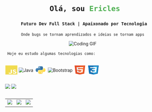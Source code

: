 
<!-- Banner Inicial -->
<div align="center">
  <h1><code> Olá, sou <span style="color:#4CAF50;">Ericles</span></code></h1>
  <h3><code> Futuro Dev Full Stack | Apaixonado por Tecnologia</code>  </h3>
  <p><code>Onde bugs se tornam aprendizados e ideias se tornam apps</code>  </p>
  <img src="https://media3.giphy.com/media/v1.Y2lkPTc5MGI3NjExOXFwYTN4YWJyZDJ5amI5M2E1aWNzaGQyMnI3eTA0Z21zYXB0MG4yYSZlcD12MV9pbnRlcm5hbF9naWZfYnlfaWQmY3Q9Zw/Cd7Y7tJ4pHbGM/giphy.gif" alt="Coding GIF" width="300"/>
</div>

<code> Hoje eu estudo algumas tecnologias como:  </code>

<div style="display: inline_block"><br>
  <img align="center" alt="JS" height="30" width="40" src="https://raw.githubusercontent.com/devicons/devicon/master/icons/javascript/javascript-plain.svg">
  <img align="center" alt="Java" height="30" width="40" src="https://cdn.jsdelivr.net/gh/devicons/devicon@latest/icons/java/java-original.svg">
  <img align="center" alt="Python" height="30" width="40" src="https://raw.githubusercontent.com/devicons/devicon/master/icons/python/python-original.svg">
  <img align="center" alt="Bootstrap" height="30" width="40" src="https://cdn.jsdelivr.net/gh/devicons/devicon@latest/icons/bootstrap/bootstrap-original.svg">
  <img align="center" alt="HTML" height="30" width="40" src="https://raw.githubusercontent.com/devicons/devicon/master/icons/html5/html5-original.svg">
  <img align="center" alt="CSS" height="30" width="40" src="https://raw.githubusercontent.com/devicons/devicon/master/icons/css3/css3-original.svg">
</div>
  
##
<div> 
  <a href="mailto:ericles.gt@gmail.com"><img src="https://img.shields.io/badge/-Gmail-%23333?style=for-the-badge&logo=gmail&logoColor=white" target="_blank"></a>
  <a href="https://www.linkedin.com/in/ericles-mouradev" target="_blank"><img src="https://img.shields.io/badge/-LinkedIn-%230077B5?style=for-the-badge&logo=linkedin&logoColor=white" target="_blank"></a> 
</div>

##

### 
<table align="center">
  <tr>
    <td>
      <img src="https://github-readme-stats.vercel.app/api?username=EriclesSantos&show_icons=true&include_all_commits=true&count_private=true&theme=tokyonight&hide_border=true" height="180"/>
    </td>
    <td>
      <img src="https://streak-stats.demolab.com?user=EriclesSantos&theme=tokyonight&date_format=j%20M%5B%20Y%5D&hide_border=true" height="180"/>
    </td>
    <td>
      <img src="https://github-readme-stats.vercel.app/api/top-langs/?username=EriclesSantos&layout=compact&langs_count=6&theme=tokyonight&hide_border=true" height="180"/>
    </td>
  </tr>
</table>
